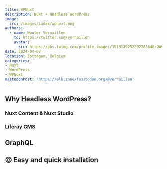 ```yaml
---
title: WPNuxt
description: Nuxt + Headless WordPress
image:
  src: /images/index/wpnuxt.png
authors:
  - name: Wouter Vernaillen
    to: https://twitter.com/vernaillen
    avatar:
      src: https://pbs.twimg.com/profile_images/1518139252592283648/OA9KuIjb_400x400.jpg
date: 2024-04-07
location: Zottegem, Belgium
categories:
- Nuxt
- WordPress
- WPNuxt
mastodonPost: 'https://elk.zone/fosstodon.org/@vernaillen'
---
```


## Why Headless WordPress?

### Nuxt Content & Nuxt Studio

### Liferay CMS


## GraphQL

## 😌 Easy and quick installation

